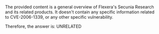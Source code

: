 The provided content is a general overview of Flexera's Secunia Research and its related products. It doesn't contain any specific information related to CVE-2006-1339, or any other specific vulnerability.

Therefore, the answer is: UNRELATED